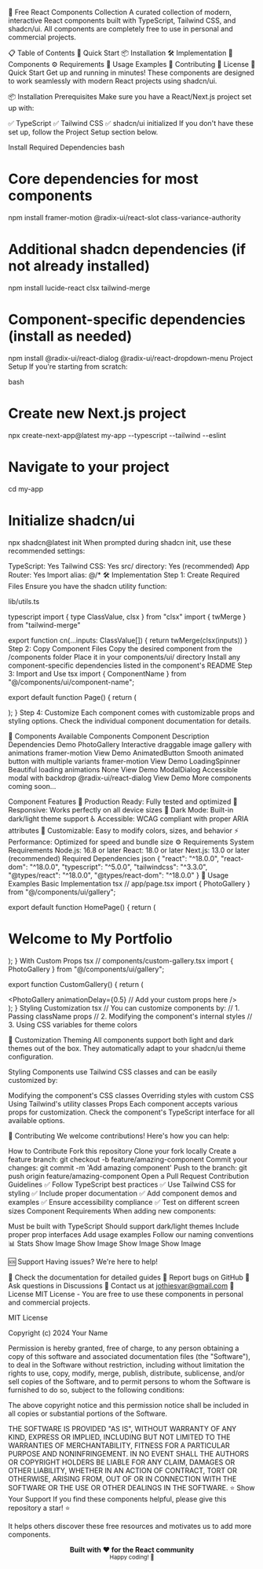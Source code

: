 🎨 Free React Components Collection
A curated collection of modern, interactive React components built with TypeScript, Tailwind CSS, and shadcn/ui. All components are completely free to use in personal and commercial projects.

📋 Table of Contents
🚀 Quick Start
📦 Installation
🛠️ Implementation
📁 Components
⚙️ Requirements
🎯 Usage Examples
🤝 Contributing
📄 License
🚀 Quick Start
Get up and running in minutes! These components are designed to work seamlessly with modern React projects using shadcn/ui.

📦 Installation
Prerequisites
Make sure you have a React/Next.js project set up with:

✅ TypeScript
✅ Tailwind CSS
✅ shadcn/ui initialized
If you don't have these set up, follow the Project Setup section below.

Install Required Dependencies
bash
# Core dependencies for most components
npm install framer-motion @radix-ui/react-slot class-variance-authority

# Additional shadcn dependencies (if not already installed)
npm install lucide-react clsx tailwind-merge

# Component-specific dependencies (install as needed)
npm install @radix-ui/react-dialog @radix-ui/react-dropdown-menu
Project Setup
If you're starting from scratch:

bash
# Create new Next.js project
npx create-next-app@latest my-app --typescript --tailwind --eslint

# Navigate to your project
cd my-app

# Initialize shadcn/ui
npx shadcn@latest init
When prompted during shadcn init, use these recommended settings:

TypeScript: Yes
Tailwind CSS: Yes
src/ directory: Yes (recommended)
App Router: Yes
Import alias: @/*
🛠️ Implementation
Step 1: Create Required Files
Ensure you have the shadcn utility function:

lib/utils.ts

typescript
import { type ClassValue, clsx } from "clsx"
import { twMerge } from "tailwind-merge"

export function cn(...inputs: ClassValue[]) {
  return twMerge(clsx(inputs))
}
Step 2: Copy Component Files
Copy the desired component from the /components folder
Place it in your components/ui/ directory
Install any component-specific dependencies listed in the component's README
Step 3: Import and Use
tsx
import { ComponentName } from "@/components/ui/component-name";

export default function Page() {
  return (
    <div>
      <ComponentName />
    </div>
  );
}
Step 4: Customize
Each component comes with customizable props and styling options. Check the individual component documentation for details.

📁 Components
Available Components
Component	Description	Dependencies	Demo
PhotoGallery	Interactive draggable image gallery with animations	framer-motion	View Demo
AnimatedButton	Smooth animated button with multiple variants	framer-motion	View Demo
LoadingSpinner	Beautiful loading animations	None	View Demo
ModalDialog	Accessible modal with backdrop	@radix-ui/react-dialog	View Demo
More components coming soon...

Component Features
🎯 Production Ready: Fully tested and optimized
📱 Responsive: Works perfectly on all device sizes
🌙 Dark Mode: Built-in dark/light theme support
♿ Accessible: WCAG compliant with proper ARIA attributes
🎨 Customizable: Easy to modify colors, sizes, and behavior
⚡ Performance: Optimized for speed and bundle size
⚙️ Requirements
System Requirements
Node.js: 16.8 or later
React: 18.0 or later
Next.js: 13.0 or later (recommended)
Required Dependencies
json
{
  "react": "^18.0.0",
  "react-dom": "^18.0.0",
  "typescript": "^5.0.0",
  "tailwindcss": "^3.3.0",
  "@types/react": "^18.0.0",
  "@types/react-dom": "^18.0.0"
}
🎯 Usage Examples
Basic Implementation
tsx
// app/page.tsx
import { PhotoGallery } from "@/components/ui/gallery";

export default function HomePage() {
  return (
    <main className="container mx-auto px-4">
      <h1 className="text-4xl font-bold text-center my-8">
        Welcome to My Portfolio
      </h1>
      <PhotoGallery animationDelay={0.3} />
    </main>
  );
}
With Custom Props
tsx
// components/custom-gallery.tsx
import { PhotoGallery } from "@/components/ui/gallery";

export function CustomGallery() {
  return (
    <div className="my-section">
      <PhotoGallery 
        animationDelay={0.5}
        // Add your custom props here
      />
    </div>
  );
}
Styling Customization
tsx
// You can customize components by:
// 1. Passing className props
// 2. Modifying the component's internal styles
// 3. Using CSS variables for theme colors

<PhotoGallery 
  className="my-custom-gallery" 
  animationDelay={0.2}
/>
🎨 Customization
Theming
All components support both light and dark themes out of the box. They automatically adapt to your shadcn/ui theme configuration.

Styling
Components use Tailwind CSS classes and can be easily customized by:

Modifying the component's CSS classes
Overriding styles with custom CSS
Using Tailwind's utility classes
Props
Each component accepts various props for customization. Check the component's TypeScript interface for all available options.

🤝 Contributing
We welcome contributions! Here's how you can help:

How to Contribute
Fork this repository
Clone your fork locally
Create a feature branch: git checkout -b feature/amazing-component
Commit your changes: git commit -m 'Add amazing component'
Push to the branch: git push origin feature/amazing-component
Open a Pull Request
Contribution Guidelines
✅ Follow TypeScript best practices
✅ Use Tailwind CSS for styling
✅ Include proper documentation
✅ Add component demos and examples
✅ Ensure accessibility compliance
✅ Test on different screen sizes
Component Requirements
When adding new components:

Must be built with TypeScript
Should support dark/light themes
Include proper prop interfaces
Add usage examples
Follow our naming conventions
📊 Stats
Show Image
Show Image
Show Image
Show Image

🆘 Support
Having issues? We're here to help!

📖 Check the documentation for detailed guides
🐛 Report bugs on GitHub
💬 Ask questions in Discussions
📧 Contact us at jothiesvar@gmail.com
📄 License
MIT License - You are free to use these components in personal and commercial projects.

MIT License

Copyright (c) 2024 Your Name

Permission is hereby granted, free of charge, to any person obtaining a copy
of this software and associated documentation files (the "Software"), to deal
in the Software without restriction, including without limitation the rights
to use, copy, modify, merge, publish, distribute, sublicense, and/or sell
copies of the Software, and to permit persons to whom the Software is
furnished to do so, subject to the following conditions:

The above copyright notice and this permission notice shall be included in all
copies or substantial portions of the Software.

THE SOFTWARE IS PROVIDED "AS IS", WITHOUT WARRANTY OF ANY KIND, EXPRESS OR
IMPLIED, INCLUDING BUT NOT LIMITED TO THE WARRANTIES OF MERCHANTABILITY,
FITNESS FOR A PARTICULAR PURPOSE AND NONINFRINGEMENT. IN NO EVENT SHALL THE
AUTHORS OR COPYRIGHT HOLDERS BE LIABLE FOR ANY CLAIM, DAMAGES OR OTHER
LIABILITY, WHETHER IN AN ACTION OF CONTRACT, TORT OR OTHERWISE, ARISING FROM,
OUT OF OR IN CONNECTION WITH THE SOFTWARE OR THE USE OR OTHER DEALINGS IN THE
SOFTWARE.
⭐ Show Your Support
If you find these components helpful, please give this repository a star! ⭐

It helps others discover these free resources and motivates us to add more components.

<div align="center"> <strong>Built with ❤️ for the React community</strong><br> <sub>Happy coding! 🚀</sub> </div>
